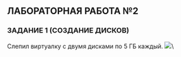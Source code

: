 ## ЛАБОРАТОРНАЯ РАБОТА №2

### ЗАДАНИЕ 1 (СОЗДАНИЕ ДИСКОВ)

Слепил виртуалку с двумя дисками по 5 ГБ каждый.
![](https://raw.githubusercontent.com/NickolayGordeev/JIA6OPATOPHbIE_PA6OTbI/tree/master/Laba%202/Screenshots/Task_1-01.jpg)\

